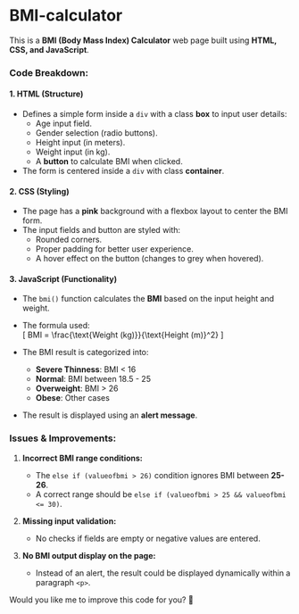 # BMI-calculator <br>
This is a **BMI (Body Mass Index) Calculator** web page built using **HTML, CSS, and JavaScript**.  

### **Code Breakdown:**

#### **1. HTML (Structure)**
- Defines a simple form inside a `div` with a class **box** to input user details:
  - Age input field.
  - Gender selection (radio buttons).
  - Height input (in meters).
  - Weight input (in kg).
  - A **button** to calculate BMI when clicked.
- The form is centered inside a `div` with class **container**.

#### **2. CSS (Styling)**
- The page has a **pink** background with a flexbox layout to center the BMI form.
- The input fields and button are styled with:
  - Rounded corners.
  - Proper padding for better user experience.
  - A hover effect on the button (changes to grey when hovered).

#### **3. JavaScript (Functionality)**
- The `bmi()` function calculates the **BMI** based on the input height and weight.
- The formula used:  
  \[
  BMI = \frac{\text{Weight (kg)}}{\text{Height (m)}^2}
  \]
- The BMI result is categorized into:
  - **Severe Thinness**: BMI < 16
  - **Normal**: BMI between 18.5 - 25
  - **Overweight**: BMI > 26
  - **Obese**: Other cases

- The result is displayed using an **alert message**.

### **Issues & Improvements:**
1. **Incorrect BMI range conditions:**
   - The `else if (valueofbmi > 26)` condition ignores BMI between **25-26**.
   - A correct range should be `else if (valueofbmi > 25 && valueofbmi <= 30)`.
  
2. **Missing input validation:**
   - No checks if fields are empty or negative values are entered.

3. **No BMI output display on the page:**
   - Instead of an alert, the result could be displayed dynamically within a paragraph `<p>`.

Would you like me to improve this code for you? 🚀
